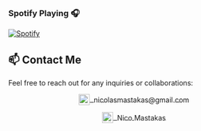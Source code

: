 ### Spotify Playing 🎧

[![Spotify](https://novatorem-xi-weld.vercel.app/api/spotify)](https://open.spotify.com/user/i9mg7d25h2kcnr6yjeu2h7hox)


## 📫 Contact Me

Feel free to reach out for any inquiries or collaborations:

<p align="center">
  <a href="mailto:nicolasmastakas@gmail.com">
    <img src="https://cdn-icons-png.flaticon.com/512/281/281769.png" alt="Gmail" width="22px" style="vertical-align:middle;" />&nbsp;
    <span style="vertical-align:middle;">nicolasmastakas@gmail.com</span>
  </a>
</p>
<p align="center">
  <a href="https://www.linkedin.com/in/nico-mastakas-react-native-developer/">
    <img src="https://cdn-icons-png.flaticon.com/512/174/174857.png" alt="LinkedIn" width="22px" style="vertical-align:middle;" />&nbsp;
    <span style="vertical-align:middle;">Nico Mastakas</span>
  </a>
</p>
